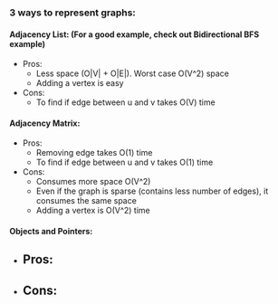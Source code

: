 ### 3 ways to represent graphs:

#### Adjacency List: (For a good example, check out Bidirectional BFS example)
 - Pros:
   - Less space (O|V| + O|E|). Worst case O(V^2) space
   - Adding a vertex is easy
 - Cons:
   - To find if edge between u and v takes O(V) time

#### Adjacency Matrix:
 - Pros:
   - Removing edge takes O(1) time
   - To find if edge between u and v takes O(1) time
 - Cons:
   - Consumes more space O(V^2)
   - Even if the graph is sparse (contains less number of edges), it consumes the same space
   - Adding a vertex is O(V^2) time

#### Objects and Pointers:
 - Pros:
   - 
 - Cons:
   - 

